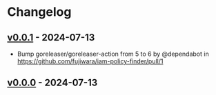 # Changelog

## [v0.0.1](https://github.com/fujiwara/iam-policy-finder/compare/v0.0.0...v0.0.1) - 2024-07-13
- Bump goreleaser/goreleaser-action from 5 to 6 by @dependabot in https://github.com/fujiwara/iam-policy-finder/pull/1

## [v0.0.0](https://github.com/fujiwara/iam-policy-finder/commits/v0.0.0) - 2024-07-13
